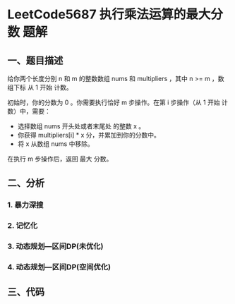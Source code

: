 # LeetCode5687 执行乘法运算的最大分数 题解

## 一、题目描述

给你两个长度分别 n 和 m 的整数数组 nums 和 multipliers ，其中 n >= m ，数组下标 从 1 开始 计数。

初始时，你的分数为 0 。你需要执行恰好 m 步操作。在第 i 步操作（从 1 开始 计数）中，需要：

+ 选择数组 nums 开头处或者末尾处 的整数 x 。
+ 你获得 multipliers[i] * x 分，并累加到你的分数中。
+ 将 x 从数组 nums 中移除。

在执行 m 步操作后，返回 最大 分数。



## 二、分析

### 1. 暴力深搜



### 2. 记忆化



### 3. 动态规划—区间DP(未优化)



### 4. 动态规划—区间DP(空间优化)



## 三、代码

